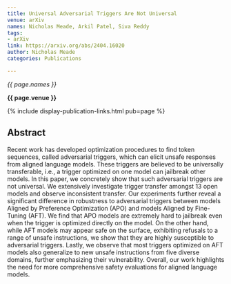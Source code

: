 ```yaml
---
title: Universal Adversarial Triggers Are Not Universal
venue: arXiv
names: Nicholas Meade, Arkil Patel, Siva Reddy
tags:
- arXiv
link: https://arxiv.org/abs/2404.16020
author: Nicholas Meade
categories: Publications

---
```


*{{ page.names }}*

**{{ page.venue }}**

{% include display-publication-links.html pub=page %}

## Abstract

Recent work has developed optimization procedures to find token sequences, called adversarial triggers, which can elicit unsafe responses from aligned language models. These triggers are believed to be universally transferable, i.e., a trigger optimized on one model can jailbreak other models. In this paper, we concretely show that such adversarial triggers are not universal. We extensively investigate trigger transfer amongst 13 open models and observe inconsistent transfer. Our experiments further reveal a significant difference in robustness to adversarial triggers between models Aligned by Preference Optimization (APO) and models Aligned by Fine-Tuning (AFT). We find that APO models are extremely hard to jailbreak even when the trigger is optimized directly on the model. On the other hand, while AFT models may appear safe on the surface, exhibiting refusals to a range of unsafe instructions, we show that they are highly susceptible to adversarial triggers. Lastly, we observe that most triggers optimized on AFT models also generalize to new unsafe instructions from five diverse domains, further emphasizing their vulnerability. Overall, our work highlights the need for more comprehensive safety evaluations for aligned language models.
